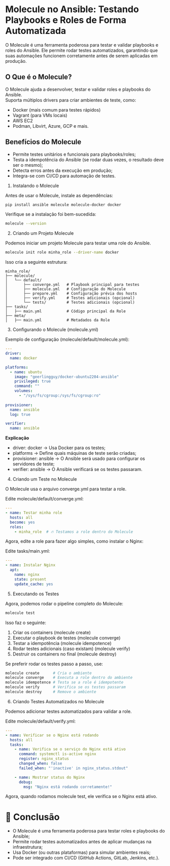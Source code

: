 # Molecule no Ansible: Testando Playbooks e Roles de Forma Automatizada

O Molecule é uma ferramenta poderosa para testar e validar playbooks e roles do Ansible. Ele permite rodar testes automatizados, garantindo que suas automações funcionem corretamente antes de serem aplicadas em produção.

## O Que é o Molecule?
O Molecule ajuda a desenvolver, testar e validar roles e playbooks do Ansible.  
Suporta múltiplos drivers para criar ambientes de teste, como:  
- Docker (mais comum para testes rápidos)  
- Vagrant (para VMs locais)  
- AWS EC2  
- Podman, Libvirt, Azure, GCP e mais.  

## Benefícios do Molecule
- Permite testes unitários e funcionais para playbooks/roles;  
- Testa a idempotência do Ansible (se rodar duas vezes, o resultado deve ser o mesmo);  
- Detecta erros antes da execução em produção;  
- Integra-se com CI/CD para automação de testes.  

1. Instalando o Molecule

Antes de usar o Molecule, instale as dependências:
```bash
pip install ansible molecule molecule-docker docker
```

Verifique se a instalação foi bem-sucedida:
```bash
molecule --version
```

2. Criando um Projeto Molecule

Podemos iniciar um projeto Molecule para testar uma role do Ansible.
```bash
molecule init role minha_role --driver-name docker
```

Isso cria a seguinte estrutura:
```
minha_role/
├── molecule/
│   └── default/
│       ├── converge.yml   # Playbook principal para testes
│       ├── molecule.yml   # Configuração do Molecule
│       ├── prepare.yml    # Configuração prévia dos hosts
│       ├── verify.yml     # Testes adicionais (opcional)
│       └── tests/         # Testes adicionais (opcional)
├── tasks/
│   ├── main.yml           # Código principal da Role
├── meta/
│   ├── main.yml           # Metadados da Role
```

3. Configurando o Molecule (molecule.yml)

Exemplo de configuração (molecule/default/molecule.yml):
```yaml
---
driver:
  name: docker

platforms:
  - name: ubuntu
    image: "geerlingguy/docker-ubuntu2204-ansible"
    privileged: true
    command: ""
    volumes:
      - "/sys/fs/cgroup:/sys/fs/cgroup:ro"
      
provisioner:
  name: ansible
  log: true

verifier:
  name: ansible
```

**Explicação**
- driver: docker → Usa Docker para os testes;  
- platforms → Define quais máquinas de teste serão criadas;  
- provisioner: ansible → O Ansible será usado para configurar os servidores de teste;  
- verifier: ansible → O Ansible verificará se os testes passaram.  

4. Criando um Teste no Molecule

O Molecule usa o arquivo converge.yml para testar a role.

Edite molecule/default/converge.yml:
```yaml
---
- name: Testar minha role
  hosts: all
  become: yes
  roles:
    - minha_role  # 🔥 Testamos a role dentro do Molecule
```

Agora, edite a role para fazer algo simples, como instalar o Nginx:

Edite tasks/main.yml:
```yaml
---
- name: Instalar Nginx
  apt:
    name: nginx
    state: present
    update_cache: yes
```

5. Executando os Testes

Agora, podemos rodar o pipeline completo do Molecule:
```bash
molecule test
```

Isso faz o seguinte:
1. Criar os containers (molecule create)  
2. Executar o playbook de testes (molecule converge)  
3. Testar a idempotência (molecule idempotence)  
4. Rodar testes adicionais (caso existam) (molecule verify)  
5. Destruir os containers no final (molecule destroy)  

Se preferir rodar os testes passo a passo, use:
```bash
molecule create      # Cria o ambiente
molecule converge    # Executa a role dentro do ambiente
molecule idempotence # Testa se a role é idempotente
molecule verify      # Verifica se os testes passaram
molecule destroy     # Remove o ambiente
```

6. Criando Testes Automatizados no Molecule

Podemos adicionar testes automatizados para validar a role.

Edite molecule/default/verify.yml:
```yaml
---
- name: Verificar se o Nginx está rodando
  hosts: all
  tasks:
    - name: Verifica se o serviço do Nginx está ativo
      command: systemctl is-active nginx
      register: nginx_status
      changed_when: false
      failed_when: "'inactive' in nginx_status.stdout"

    - name: Mostrar status do Nginx
      debug:
        msg: "Nginx está rodando corretamente!"
```

Agora, quando rodamos molecule test, ele verifica se o Nginx está ativo.

# 🎯 Conclusão

- O Molecule é uma ferramenta poderosa para testar roles e playbooks do Ansible;  
- Permite rodar testes automatizados antes de aplicar mudanças na infraestrutura;  
- Usa Docker (ou outras plataformas) para simular ambientes reais;  
- Pode ser integrado com CI/CD (GitHub Actions, GitLab, Jenkins, etc.).  
